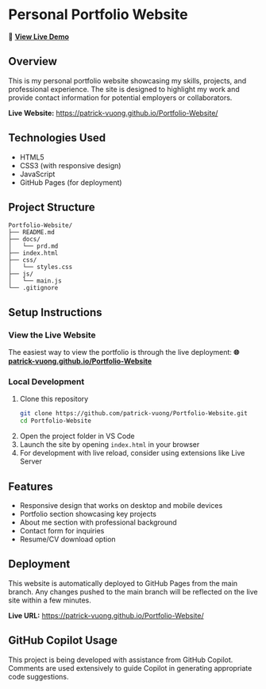 # Personal Portfolio Website

🚀 **[View Live Demo](https://patrick-vuong.github.io/Portfolio-Website/)**

## Overview
This is my personal portfolio website showcasing my skills, projects, and professional experience. The site is designed to highlight my work and provide contact information for potential employers or collaborators.

**Live Website:** https://patrick-vuong.github.io/Portfolio-Website/

## Technologies Used
- HTML5
- CSS3 (with responsive design)
- JavaScript
- GitHub Pages (for deployment)

## Project Structure
```
Portfolio-Website/
├── README.md
├── docs/
│   └── prd.md
├── index.html
├── css/
│   └── styles.css
├── js/
│   └── main.js
└── .gitignore
```

## Setup Instructions

### View the Live Website
The easiest way to view the portfolio is through the live deployment:
**🌐 [patrick-vuong.github.io/Portfolio-Website](https://patrick-vuong.github.io/Portfolio-Website/)**

### Local Development
1. Clone this repository
   ```bash
   git clone https://github.com/patrick-vuong/Portfolio-Website.git
   cd Portfolio-Website
   ```
2. Open the project folder in VS Code
3. Launch the site by opening `index.html` in your browser
4. For development with live reload, consider using extensions like Live Server

## Features
- Responsive design that works on desktop and mobile devices
- Portfolio section showcasing key projects
- About me section with professional background
- Contact form for inquiries
- Resume/CV download option

## Deployment
This website is automatically deployed to GitHub Pages from the main branch. Any changes pushed to the main branch will be reflected on the live site within a few minutes.

**Live URL:** https://patrick-vuong.github.io/Portfolio-Website/

## GitHub Copilot Usage
This project is being developed with assistance from GitHub Copilot. Comments are used extensively to guide Copilot in generating appropriate code suggestions.